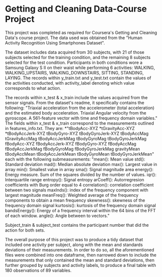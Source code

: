 # Getting and Cleaning Data-Course Project 

This project was completed as required for Coursera's Getting and Cleaning Data's course project. The data used was obtained from the "Human Activity Recognition Using Smartphones Dataset". 

The dataset includes data acquired from 30 subjects, with 21 of those subjects selected for the training condition, and the remaining 8 subjects selected for the test condition. Participants in both conditions wore a Samsung Galaxy S II on their waist while performing 6 activities: WALKING, WALKING_UPSTAIRS, WALKING_DOWNSTAIRS, SITTING, STANDING, LAYING. The records within y_train.txt and y_test.txt contain the values of the activities conducted, with activity_label denoting which value corresponds to what action. 

The records within x_test & x_train include the values acquired from the sensor signals. From the dataset's readme, it specifically contains the following: 
	"Triaxial acceleration from the accelerometer (total acceleration) and the estimated body acceleration.
	Triaxial Angular velocity from the gyroscope. 
	A 561-feature vector with time and frequency domain variables."
The fields within x_test & x_train correspond to the measurements outlined in features_info.txt. They are: 
*"tBodyAcc-XYZ 
*tGravityAcc-XYZ
*tBodyAccJerk-XYZ
	tBodyGyro-XYZ
	tBodyGyroJerk-XYZ
	tBodyAccMag
	tGravityAccMag
	tBodyAccJerkMag
	tBodyGyroMag
	tBodyGyroJerkMag
	fBodyAcc-XYZ
	fBodyAccJerk-XYZ
	fBodyGyro-XYZ
	fBodyAccMag
	fBodyAccJerkMag
	fBodyGyroMag
	fBodyGyroJerkMag
	gravityMean
	tBodyAccMean
	tBodyAccJerkMean
	tBodyGyroMean
	tBodyGyroJerkMean"
each with the following submeasurements: 
	"mean(): Mean value
	std(): Standard deviation
	mad(): Median absolute deviation 
	max(): Largest value in array
	min(): Smallest value in array
	sma(): Signal magnitude area
	energy(): Energy measure. Sum of the squares divided by the number of values. 
	iqr(): Interquartile range 
	entropy(): Signal entropy
	arCoeff(): Autorregresion coefficients with Burg order equal to 4
	correlation(): correlation coefficient between two signals
	maxInds(): index of the frequency component with largest magnitude
	meanFreq(): Weighted average of the frequency components to obtain a mean frequency
	skewness(): skewness of the frequency domain signal 
	kurtosis(): kurtosis of the frequency domain signal 
	bandsEnergy(): Energy of a frequency interval within the 64 bins of the FFT of each window.
	angle(): Angle between to vectors."

Subject_train & subject_test contains the participant number that did the action for both sets. 

The overall purpose of this project was to produce a tidy dataset that included one activity per subject, along with the mean and standards deviations of their measurements. In order to do so, all the aforementioned files were combined into one dataframe, then narrowed down to include the measurements that only contained the mean and standard deviations, then further grouped by subjects and activity labels, to produce a final table with 180 observations of 89 variables. 


